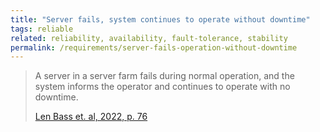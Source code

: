 ```yaml
---
title: "Server fails, system continues to operate without downtime"
tags: reliable
related: reliability, availability, fault-tolerance, stability
permalink: /requirements/server-fails-operation-without-downtime
---
```


<div class="quality-requirement" markdown="1">

>A server in a server farm fails during normal operation, and the system informs the operator and continues to operate with no downtime.
>
>[Len Bass et. al, 2022, p. 76](/references/#bass-swa-practice)

</div>



